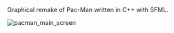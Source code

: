 Graphical remake of Pac-Man written in C++ with SFML.

![pacman_main_screen](https://user-images.githubusercontent.com/32485499/59549600-67a4d980-8f60-11e9-8600-3b0e463bbdc6.png)
